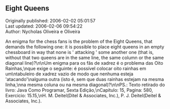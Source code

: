 ## Eight Queens <Oito Rainhas>  
Originally published: 2006-02-02 05:01:57  
Last updated: 2006-02-06 09:54:22  
Author: Nycholas Oliveira e Oliveira  
  
An enigma for the chess fans is the problem of the Eight Queens, that demands the following one:  it is possible to place eight queens in an empty chessboard in way that none is ' attacking ' some another one (that is, without that two queens are in the same line, the same column or the same diagonal line)?\n\nUm enigma para os fãs de xadrez é o problema das Oito Rainhas,\nque exige o seguinte: é possível colocar oito rainhas em um\ntabuleiro de xadrez vazio de modo que nenhuma esteja 'atacando'\nalguma outra (isto é, sem que duas rainhas estejam na mesma linha,\nna mesma coluna ou na mesma diagonal)?\n\nPS.: Texto retirado do livro: Java Como Programar, Sexta Edição,\nCapítulo: 15, Pagina: 580, Exercicio: 15.15,\nH. M. Deitel(Ditel & Associates, Inc.), P. J. Deitel(Deitel & Associates, Inc.).